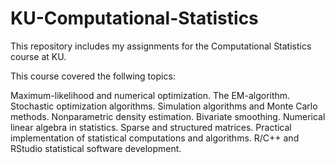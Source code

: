 # KU-Computational-Statistics
This repository includes my assignments for the Computational Statistics course at KU.

This course covered the follwing topics:

Maximum-likelihood and numerical optimization.
The EM-algorithm.
Stochastic optimization algorithms.
Simulation algorithms and Monte Carlo methods.
Nonparametric density estimation.
Bivariate smoothing.
Numerical linear algebra in statistics. Sparse and structured matrices.
Practical implementation of statistical computations and algorithms.
R/C++ and RStudio statistical software development.
